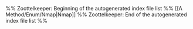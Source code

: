 %% Zoottelkeeper: Beginning of the autogenerated index file list  %%
 [[A Method/Enum/Nmap|Nmap]]
%% Zoottelkeeper: End of the autogenerated index file list  %%
